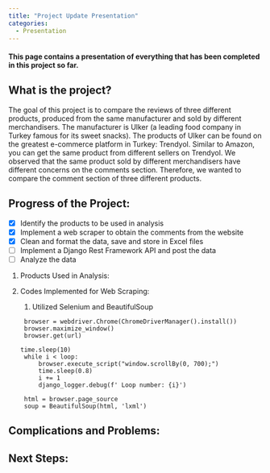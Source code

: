 ```yaml
---
title: "Project Update Presentation"
categories:
  - Presentation
---
```

#### This page contains a presentation of everything that has been completed in this project so far. 

## What is the project?

The goal of this project is to compare the reviews of three different products, produced from the same manufacturer 
and sold by different merchandisers. The manufacturer is Ulker (a leading food company in Turkey famous for its sweet
snacks). The products of Ulker can be found on the greatest e-commerce platform in Turkey: Trendyol. Similar to 
Amazon, you can get the same product from different sellers on Trendyol. We observed that the same product sold by 
different merchandisers have different concerns on the comments section. Therefore, we wanted to compare the comment 
section of three different products.

## Progress of the Project: 

- [x] Identify the products to be used in analysis
- [x] Implement a web scraper to obtain the comments from the website 
- [x] Clean and format the data, save and store in Excel files 
- [ ] Implement a Django Rest Framework API and post the data 
- [ ] Analyze the data 

1. Products Used in Analysis:


2. Codes Implemented for Web Scraping: 
   1. Utilized Selenium and BeautifulSoup 
   
    ``` 
     browser = webdriver.Chrome(ChromeDriverManager().install())
     browser.maximize_window()
     browser.get(url)
    ```
   
   ```
   time.sleep(10)
    while i < loop:
        browser.execute_script("window.scrollBy(0, 700);")
        time.sleep(0.8)
        i += 1
        django_logger.debug(f' Loop number: {i}')

    html = browser.page_source
    soup = BeautifulSoup(html, 'lxml')
   ```
## Complications and Problems:


## Next Steps: